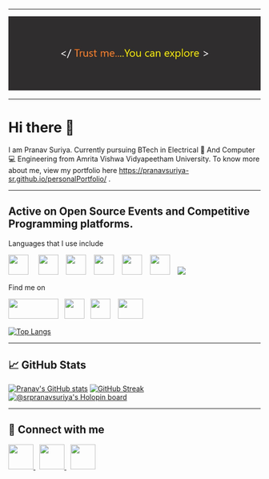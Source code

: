 <!--
**pranavsuriya-sr/pranavsuriya-sr** is a ✨ _special_ ✨ repository because its `README.md` (this file) appears on your GitHub profile.

Here are some ideas to get you started:

- 🔭 I’m currently working on ...
- 🌱 I’m currently learning ...
- 👯 I’m looking to collaborate on ...
- 🤔 I’m looking for help with ...
- 💬 Ask me about ...
- 📫 How to reach me: ...
- 😄 Pronouns: ...
- ⚡ Fun fact: ...
-->
------

![Header](https://github.com/pranavsuriya-sr/pranavsuriya-sr/blob/main/github%20banner.jpg)

------

# Hi there 👋


I am Pranav Suriya. Currently pursuing BTech in Electrical 🔌 And Computer 💻 Engineering from Amrita Vishwa Vidyapeetham University. To know more about me, view my portfolio here https://pranavsuriya-sr.github.io/personalPortfolio/ .

------


## Active on Open Source Events and Competitive Programming platforms.
Languages that I use include
<p>
<img src= "https://upload.wikimedia.org/wikipedia/commons/1/18/ISO_C%2B%2B_Logo.svg" width = "40" height = "40"/> &nbsp; &nbsp;
<img src= "https://upload.wikimedia.org/wikipedia/commons/thumb/1/18/C_Programming_Language.svg/1200px-C_Programming_Language.svg.png" width = "40" height = "40"/>&nbsp; &nbsp;
<img src= "https://upload.wikimedia.org/wikipedia/commons/thumb/c/c3/Python-logo-notext.svg/1200px-Python-logo-notext.svg.png" width = "40" height = "40"/>&nbsp; &nbsp;
<img src= "https://upload.wikimedia.org/wikipedia/commons/thumb/6/61/HTML5_logo_and_wordmark.svg/2048px-HTML5_logo_and_wordmark.svg.png" width = "40" height = "40"/>&nbsp; &nbsp;
<img src= "https://upload.wikimedia.org/wikipedia/commons/thumb/d/d5/CSS3_logo_and_wordmark.svg/1200px-CSS3_logo_and_wordmark.svg.png" width = "40" height = "40"/>&nbsp; &nbsp;
<img src= "https://upload.wikimedia.org/wikipedia/commons/thumb/d/d4/Javascript-shield.svg/1200px-Javascript-shield.svg.png" width = "40" height = "40"/>&nbsp; &nbsp;
<img src= "https://repository-images.githubusercontent.com/389429650/7105a193-ad96-45cc-a3be-87cdfda75ebe" width = "40 height = "40"/>
</p>

Find me on
<p>
<a href="https://www.codechef.com/users/pranav_suriya"><img src= "https://upload.wikimedia.org/wikipedia/en/thumb/7/7b/Codechef%28new%29_logo.svg/1200px-Codechef%28new%29_logo.svg.png" width = "100" height = "40"/></a>&nbsp;&nbsp; <a href="https://www.hackerrank.com/pranavsuriya_sr "><img src= "https://upload.wikimedia.org/wikipedia/commons/thumb/4/40/HackerRank_Icon-1000px.png/800px-HackerRank_Icon-1000px.png" width = "40" height = "40"/></a> &nbsp;&nbsp;<a href="https://codeforces.com/profile/pranavsuriya-sr"><img src= "https://play-lh.googleusercontent.com/Qzd137yWn--3LdbxSOJaiRRgwHeRe_-BJCoWtk_c-ScPFIBTShXioaC951pXvqsCkQ" width = "40" height = "40"></a> &nbsp; &nbsp;<a href="https://www.freecodecamp.org/fcc4c164af2-f300-4cd5-8951-0fdedf2a2a60 "><img src= "https://design-style-guide.freecodecamp.org/downloads/fcc_primary_small.jpg" width = "50" height = "40"></a>
</p>

[![Top Langs](https://github-readme-stats.vercel.app/api/top-langs/?username=pranavsuriya-sr&theme=dracula)](https://github.com/pranavsuriya-sr/github-readme-stats)

-----

## &#x1f4c8; GitHub Stats
<!--
<a href="https://github.com/pranavsuriya-sr/pranavsuriya-sr">
	  <img align="center" src="https://github-readme-stats.vercel.app/api/top-langs/?username=pranavsuriya-sr&title_color=ffffff&text_color=c9cacc&icon_color=2bbc8a&bg_color=1d1f21&langs_count=3" />
	</a>
	<a href="https://github.com/pranavsuriya-sr/pranavsuriya-sr">
	  <img align="center" src="https://github-readme-stats.vercel.app/api?username=pranavsuriya-sr&show_icons=true&line_height=27&count_private=true&title_color=ffffff&text_color=c9cacc&icon_color=2bbc8a&bg_color=1d1f21" alt="Pranav's GitHub Stats" />
	</a> -->
  
[![Pranav's GitHub stats](https://github-readme-stats.vercel.app/api?username=pranavsuriya-sr&theme=dracula&show_icons=true)](https://github.com/pranavsuriya-sr/github-readme-stats)
[![GitHub Streak](https://github-readme-streak-stats.herokuapp.com/?user=pranavsuriya-sr&theme=dracula)](https://git.io/streak-stats)
[![@srpranavsuriya's Holopin board](https://holopin.me/srpranavsuriya)](https://holopin.io/@srpranavsuriya)


-------

<!--[![](https://visitcount.itsvg.in/api?id=pranavsuriya-sr&label=Profile%20Views&color=2&icon=5&pretty=false)](https://visitcount.itsvg.in)-->

## 📱 Connect with me
<a href = "https://www.instagram.com/pranavsuriya_sr/">
<img src = "https://upload.wikimedia.org/wikipedia/commons/9/95/Instagram_logo_2022.svg" height = "50" width = "50">
</a> &nbsp;    <a href = "https://www.linkedin.com/in/s-r-pranav-suriya-252b6b220">
<img src = "https://play-lh.googleusercontent.com/kMofEFLjobZy_bCuaiDogzBcUT-dz3BBbOrIEjJ-hqOabjK8ieuevGe6wlTD15QzOqw" height = "50" width = "50">
</a> &nbsp;
<a href = "https://discordapp.com/users/PranavSuriya">
<img src = "https://play-lh.googleusercontent.com/0oO5sAneb9lJP6l8c6DH4aj6f85qNpplQVHmPmbbBxAukDnlO7DarDW0b-kEIHa8SQ" height = "50" width = "50">
</a>











